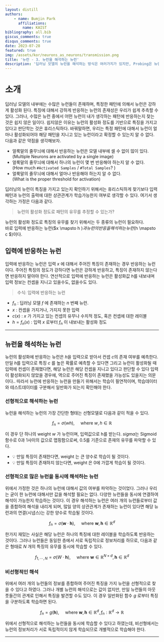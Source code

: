 ```yaml
---
layout: distill
authors: 
    - name: Bumjin Park
      affiliations:
        name: KAIST
bibliography: all.bib
giscus_comments: true
disqus_comments: true
date: 2023-07-28
featured: true
img: /assets/kor/neurons_as_neurons/transmission.png
title: '뉴런 - 3. 뉴런을 해석하는 뉴런'
description: '딥러닝 모델의 뉴런을 해석하는 방식은 여러가지가 있지만, Probing은 뉴런의 아웃풋을 기반으로 특징을 추론할 수 있다면 특징을 가지는 뉴런으로 인식하는 방법이다.'
---
```



# 소개 

딥러닝 모델의 내부에는 수많은 뉴런들이 존재하며, 특정한 패턴에 의해서 뉴런은 강하게 활성화 된다. 
특징에 대해서 강하게 반응하는 뉴런의 존재성은 우리가 쉽게 추측할 수 있다. 그러나, 수많은 뉴런 중에서 어떤 뉴런이 내가 생각하는 패턴에 반응하는지 찾는 것은 쉽지 않은 일이다.
쉽지않은 이유는 뉴런의 활성화 정도를 기반으로 특징을 가지고 있다고 판단학는 것은 휴리스틱하다. 바꿔말하면, 우리는 특정 패턴에 대해서 뉴런이 얼마나 활성화되어야 해당 패턴을 지니고 있는 뉴런이라고 확정할 수 있는지 알 수 없다. 
다음과 같은 약점을 생각해보자. 

* 얼룩말의 줄무늬에 대해서 반응하는 뉴런은 모델 내부에 셀 수 없이 많이 있다. <br> (Multiple Neurons are activated by a single image)
* 얼룩말의 줄무늬에 대해서 하나의 뉴런이 몇 번 반응해야 하는지 알 수 없다. <br> (How much `#Activated Samples` / `#Total Samples`? )
* 얼룩말의 줄무늬에 대해서 얼마나 반응해야 하는지 알 수 없다. <br> (What is the proper threshold for activation)

딥러닝의 뉴런이 특징을 가지고 있는지 확인하기 위해서는 휴리스틱하게 찾기보다  입력 패턴과 뉴런의 출력에 대한 상관관계가 학습가능한지 여부로 생각할 수 있다.
여기서 생각하는 가정은 다음과 같다. 

> 뉴런의 활성화 정도로 패턴의 유무를 추정할 수 있는가? 


뉴런의 활성화 정도로 특징의 유무를 찾기 위해서는 두 종류의 뉴런이 필요하다. <br> 바로 입력에 반응하는 뉴런($x \mapsto h $)과 뉴런의 반응을 해석하는 뉴런($h \mapsto c $)이다. 


## 입력에 반응하는 뉴런 

입력에 반응하는 뉴런은 입력 $x$ 에 대해서 주어진 특징이 존재하는 경우 반응하는 뉴런이다. 
주어진 특징의 정도가 강하다면 뉴런은 강하게 반응하고, 특징이 존재하지 않는다면 반응하지 말아야 한다. 
연산적으로 입력에 반응하는 뉴런은 활성화값 $h$를 내보내며 입력 정보는 컨셉을 지니고 있을수도, 없을수도 있다. 

> 수식: 입력에 반응하는 뉴런
* $f_{n}$ : 딥러닝 모델 $f$ 에 존재하는 $n$ 번째 뉴런. 
* $x$ : 컨셉을 가지거나, 가지지 못한 입력
* $c(x)$ : $x$ 가 가지고 있는 컨셉의 유무나 수치적 정도, 혹은 컨셉에 대한 레이블
* $h = f_{n}(x)$ : 입력 $x$ 로부터 $f_{n}$ 이 내보내는 활성화 정도 


--- 

## 뉴런을 해석하는 뉴런 

뉴런의 활성화에 반응하는 뉴런은 $h$을 입력으로 받아서 컨셉 $c$의 존재 여부를 예측한다. 
만일 $h$를 입력으로 특징 $c$ 를 높은 확률로 예측할 수 있다면 그리고 뉴런이 활성화될 때 입력에 컨셉이 존재했다면, 해당 뉴런은 해당 컨셉을 지니고 있다고 판단할 수 있다 <d-footnote> 입력이 활성화되지 않았을 경우에, 역으로 주어진 특징이 존재했을 가능성도 있을지는 의문이다.</d-footnote>. 따라서 뉴런에 반응하는 뉴런을 만들기 위해서는 학습이 필연적이며, 학습데이터와 테스트데이터를 구분해서 일반화가 되는지 확인해야 한다. 

### 선형적으로 해석하는 뉴런 

뉴런을 해석하는 뉴런의 가장 간단한 형태는 선형모델로 다음과 같이 적을 수 있다. 

$$ 
f_n = \sigma(wh) ,  ~~~~ \text{ where }   {w},{h} \in \mathbb{R}
$$

이 경우 단 하나의 weight $w$ 가 뉴런이며, 입력값으로 h를 받는다. $sigma$는 Sigmoid 함수로 0과 1사이의 값으로 맵핑함으로써, 0.5를 기준으로 존재의 유무를 파악할 수 있다. 

* 💡 만일 특징이 존재한다면, weight 는 큰 양수로 학습이 될 것이다. 
* 💡 만일 특징이 존재하지 않는다면, weight 은 0에 가깝게 학습이 될 것이다.  


### 선형적으로 많은 뉴런을 동시에 해석하는 뉴런

위에서 가정한 것은 하나의 뉴런에 대해서 값의 여부를 파악하는 것이었다. 그러나 우리는 굳이 한 뉴런에 대해서만 값을 해석할 필요는 없다. 
다양한 뉴런들을 동시에 연결하여 해석이 가능한지 학습하는 것이다. 이 경우 해석하는 뉴런은 여러 개의 뉴런들로부터 값을 종합하여 해석을 내리게 되며, 
많일 양의 상관관계가 존재하는 뉴런이 있다면 해당 뉴런과의 연결(시냅스)는 강한 양수로 학습될 것이다. 

$$  
f_n =  \sigma( \mathbf{w} \cdot \mathbf{h}),  ~~~~ \text{ where }   \mathbf{w},\mathbf{h} \in \mathbb{R}^d
$$

한가지 재밌는 사실은 해당 뉴런은 하나의 특징에 대한 레이블을 학습하도록 반응하는 것이다. 그러나 뉴런들은 동일한 층에서 서로 독립적으로 정보처리를 하므로, 다음과 같은 형태로 $N$ 개의 특징의 유무를 동시에 학습할 수 있다. 

$$  
f_{1,\cdots, N} =  \sigma( W \cdot \mathbf{h}),  ~~~~ \text{ where }   \mathbf{w} \in \mathbb{R}^{N\times d} ,\mathbf{h} \in \mathbb{R}^d
$$



###  비선형적인 해석 

위에서 여러 개의 뉴런들의 정보를 종합하여 주어진 특징을 가지 뉴런을 선형적으로 찾을 수 있다고 하였다. 그러나 개별 뉴런의 해석으로는 값이 없지만,  만일 뉴런들의 아웃풋들간의 관계로 인해서 특징을 발견할 수도 있다.  이 경우 일반화된 함수 $g$ 로부터 특징을 구분하도록 학습하면 된다. 

$$  
f_n =  g(\mathbf{h}),  ~~~~ \text{ where }   \mathbf{w},\mathbf{h} \in \mathbb{R}^d, f_n :  \mathbb{R}^d \rightarrow \mathbb{R}
$$


위에서 선형적으로 해석하는 뉴런들을 동시에 학습할 수 있다고 하였는데, 비선형에서는 뉴런의 정보처리가 서로 독립적이지 않게 학습되므로 개별적으로 학습해야 한다. 


---